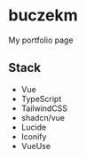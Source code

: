 # buczekm

My portfolio page

## Stack

- Vue
- TypeScript
- TailwindCSS
- shadcn/vue
- Lucide
- Iconify
- VueUse
